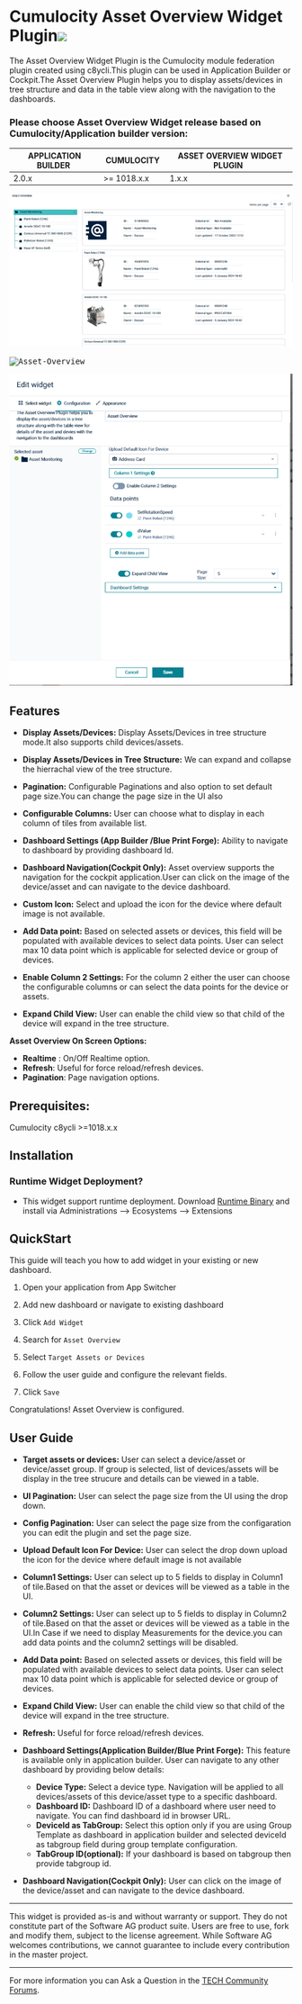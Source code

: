 # Cumulocity Asset Overview Widget Plugin[<img width="35" src="https://user-images.githubusercontent.com/32765455/211497905-561e9197-18b9-43d5-a023-071d3635f4eb.png"/>](https://github.com/SoftwareAG/Cumulocity-Asset-overview-plugin/releases/download/1.1.0/sag-ps-pkg-asset-overview-1.1.0.zip)

The Asset Overview Widget Plugin is the Cumulocity module federation plugin created using c8ycli.This plugin can be used 
in Application Builder or Cockpit.The Asset Overview Plugin helps you to display assets/devices in tree structure and data 
in the table view along with the navigation to the dashboards.


### Please choose Asset Overview Widget release based on Cumulocity/Application builder version:


|APPLICATION BUILDER&nbsp;|&nbsp;CUMULOCITY&nbsp;|&nbsp;ASSET OVERVIEW WIDGET PLUGIN&nbsp;|
|--------------------|------------|-----------------------------|
| 2.0.x              | >= 1018.x.x| 1.x.x                       |


<kbd>![Asset-Overview](assets/overview.PNG) </kbd>

<kbd>![Asset-Overview](assets/asset-overview-new.PNG)</kbd>

<kbd>![Asset-Overview-Config](assets/config1.PNG) </kbd>


## Features

*  **Display Assets/Devices:** Display Assets/Devices in tree structure mode.It also supports child devices/assets.

*  **Display Assets/Devices in Tree Structure:** We can expand and collapse the hierrachal view of the tree structure.

*  **Pagination:** Configurable Paginations and also option to set default page size.You can change the page size in the UI also
     
*  **Configurable Columns:** User can choose what to display in each column of tiles from available list.

*  **Dashboard Settings (App Builder /Blue Print Forge):** Ability to navigate to dashboard by providing dashboard Id.

*  **Dashboard Navigation(Cockpit Only):** Asset overview supports the navigation for the cockpit application.User can click on the image of the device/asset and can navigate to the device dashboard.

*  **Custom Icon:**  Select and upload the icon for the device where default image is not available.

*  **Add Data point:**  Based on selected assets or devices, this field will be populated with available devices to select data points. User can select max 10 data point which is applicable for selected device or group of devices.

*  **Enable Column 2 Settings:** For the column 2 either the user can choose the configurable columns or can select the data points for the device or assets.

*  **Expand Child View:** User can enable the child view so that child of the device will expand in the tree structure.

**Asset Overview On Screen Options:**

-   **Realtime**  : On/Off Realtime option.
-   **Refresh**: Useful for force reload/refresh devices.
-   **Pagination**: Page navigation options.


## Prerequisites:
   Cumulocity c8ycli >=1018.x.x
   

## Installation

### Runtime Widget Deployment?

* This widget support runtime deployment. Download [Runtime Binary](https://github.com/SoftwareAG/Cumulocity-Asset-overview-plugin/releases/download/1.1.0/sag-ps-pkg-asset-overview-1.1.0.zip) and install via Administrations --> Ecosystems  --> Extensions

## QuickStart

This guide will teach you how to add widget in your existing or new dashboard.

1. Open your application from App Switcher

2. Add new dashboard or navigate to existing dashboard

3. Click `Add Widget`

4. Search for `Asset Overview`

5. Select `Target Assets or Devices`

6. Follow the user guide and configure the relevant fields.

7. Click `Save`

Congratulations! Asset Overview is configured.

## User Guide

 
*  **Target assets or devices:** User can select a device/asset or device/asset group. If group is selected, list of devices/assets will be display in the tree strucure and details can be viewed in a table.
*  **UI Pagination:** User can select the page size from the UI using the drop down.
*  **Config Pagination:** User can select the page size from the configaration you can edit the plugin and set the page size.
*   **Upload Default Icon For Device:** User can select the drop down upload the icon for the device where default image is not available
*  **Column1 Settings:** User can select up to 5 fields to display in Column1 of tile.Based on that the asset or devices will be viewed as a table in the UI.
*  **Column2 Settings:** User can select up to 5 fields to display in Column2 of tile.Based on that the asset or devices will be viewed as a table in the UI.In Case if we need to display Measurements for the device.you can add data points and the column2 settings will be disabled.
*  **Add Data point:**  Based on selected assets or devices, this field will be populated with available devices to select data points. User can select max 10 data point which is applicable for selected device or group of devices.
*  **Expand Child View:** User can enable the child view so that child of the device will expand in the tree structure.
*  **Refresh:** Useful for force reload/refresh devices.
*  **Dashboard Settings(Application Builder/Blue Print Forge):** This feature is available only in application builder. User can navigate to any other dashboard by providing below details:
    * **Device Type:** Select a device type. Navigation will be applied to all devices/assets of this device/asset type to a specific dashboard.
    * **Dashboard ID:** Dashboard ID of a dashboard where user need to navigate. You can find dashboard id in browser URL.
    * **DeviceId as TabGroup:** Select this option only if you are using Group Template as dashboard in application builder and selected deviceId as tabgroup field during group template configuration.
    * **TabGroup ID(optional):** If your dashboard is based on tabgroup then provide tabgroup id.

*  **Dashboard Navigation(Cockpit Only):** User can click on the image of the device/asset and can navigate to the device dashboard.


---------------------------------

This widget is provided as-is and without warranty or support. They do not constitute part of the Software AG product suite. Users are free to use, fork and modify them, subject to the license agreement. While Software AG welcomes contributions, we cannot guarantee to include every contribution in the master project.
_____________________
For more information you can Ask a Question in the [TECH Community Forums](https://tech.forums.softwareag.com/tag/Cumulocity-IoT).
